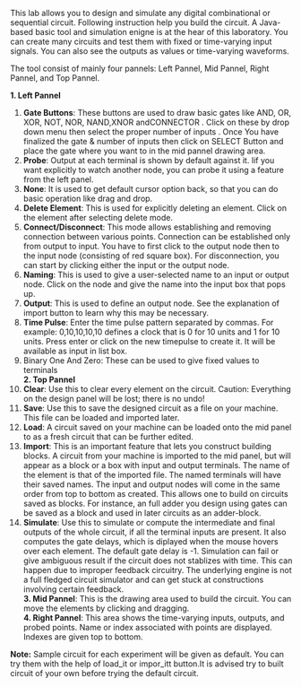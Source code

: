 This lab allows you to design and simulate any digital combinational or sequential circuit. Following instruction help you build the circuit. A Java-based basic tool and simulation enigne is at the hear of this laboratory. You can create many circuits and test them with fixed or time-varying input signals. You can also see the outputs as values or time-varying waveforms.

The tool consist of mainly four pannels: Left Pannel, Mid Pannel, Right Pannel, and Top Pannel.

**1. Left Pannel**  
   1. **Gate Buttons**: These buttons are used to draw basic gates like AND, OR, XOR, NOT, NOR, NAND,XNOR andCONNECTOR . Click on these by drop down menu then select the proper number of inputs . Once You have finalized the gate & number of inputs then click on SELECT Button and place the gate where you want to in the mid pannel drawing area.  
   2. **Probe**: Output at each terminal is shown by default against it. Iif you want explicitly to watch another node, you can probe it using a feature from the left panel.  
   3. **None**: It is used to get default cursor option back, so that you can do basic operation like drag and drop.  
   4. **Delete Element**: This is used for explicitly deleting an element. Click on the element after selecting delete mode.  
   5. **Connect/Disconnect**: This mode allows establishing and removing connection between various points. Connection can be established only from output to input. You have to first click to the output node then to the input node (consisting of red square box). For disconnection, you can start by clicking either the input or the output node.  
   6. **Naming**: This is used to give a user-selected name to an input or output node. Click on the node and give the name into the input box that pops up.  
   7. **Output**: This is used to define an output node. See the explanation of import button to learn why this may be necessary.  
   8. **Time Pulse**: Enter the time pulse pattern separated by commas. For example: 0,10,10,10,10 defines a clock that is 0 for 10 units and 1 for 10 units. Press enter or click on the new timepulse to create it. It will be available as input in list box.  
   9. Binary One And Zero: These can be used to give fixed values to terminals  
**2. Top Pannel**  
   1. **Clear**: Use this to clear every element on the circuit. Caution: Everything on the design panel will be lost; there is no undo!  
   2. **Save**: Use this to save the designed circuit as a file on your machine. This file can be loaded and imported later.  
   3. **Load**: A circuit saved on your machine can be loaded onto the mid panel to as a fresh circuit that can be further edited.  
   4. **Import**: This is an important feature that lets you construct building blocks. A circuit from your machine is imported to the mid panel, but will appear as a block or a box with input and output terminals. The name of the element is that of the imported file. The named terminals will have their saved names. The input and output nodes will come in the same order from top to bottom as created. This allows one to build on circuits saved as blocks. For instance, an full adder you design using gates can be saved as a block and used in later circuits as an adder-block.  
   5. **Simulate**: Use this to simulate or compute the intermediate and final outputs of the whole circuit, if all the terminal inputs are present. It also computes the gate delays, which is diplayed when the mouse hovers over each element. The default gate delay is -1. Simulation can fail or give ambiguous result if the circuit does not stablizes with time. This can happen due to improper feedback circuitry. The underlying engine is not a full fledged circuit simulator and can get stuck at constructions involving certain feedback.  
**3. Mid Pannel**: This is the drawing area used to build the circuit. You can move the elements by clicking and dragging.  
**4. Right Pannel**: This area shows the time-varying inputs, outputs, and probed points. Name or index associated with points are displayed. Indexes are given top to bottom.  

**Note:** Sample circuit for each experiment will be given as default. You can try them with the help of load_it or impor_itt button.It is advised try to built circuit of your own before trying the default circuit.  
